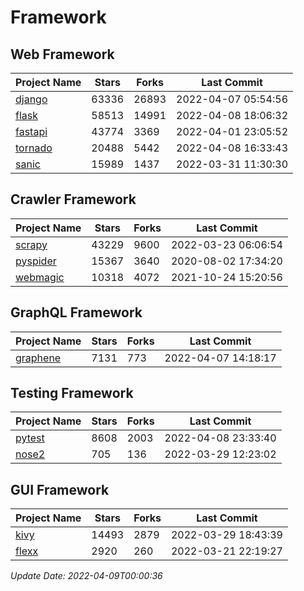 # Framework

## Web Framework
| Project Name | Stars | Forks | Last Commit |
| ------------ | ----- | ----- | ----------- |
| [django](https://github.com/django/django) | 63336 | 26893 | 2022-04-07 05:54:56 |
| [flask](https://github.com/pallets/flask) | 58513 | 14991 | 2022-04-08 18:06:32 |
| [fastapi](https://github.com/tiangolo/fastapi) | 43774 | 3369 | 2022-04-01 23:05:52 |
| [tornado](https://github.com/tornadoweb/tornado) | 20488 | 5442 | 2022-04-08 16:33:43 |
| [sanic](https://github.com/sanic-org/sanic) | 15989 | 1437 | 2022-03-31 11:30:30 |

## Crawler Framework
| Project Name | Stars | Forks | Last Commit |
| ------------ | ----- | ----- | ----------- |
| [scrapy](https://github.com/scrapy/scrapy) | 43229 | 9600 | 2022-03-23 06:06:54 |
| [pyspider](https://github.com/binux/pyspider) | 15367 | 3640 | 2020-08-02 17:34:20 |
| [webmagic](https://github.com/code4craft/webmagic) | 10318 | 4072 | 2021-10-24 15:20:56 |

## GraphQL Framework
| Project Name | Stars | Forks | Last Commit |
| ------------ | ----- | ----- | ----------- |
| [graphene](https://github.com/graphql-python/graphene) | 7131 | 773 | 2022-04-07 14:18:17 |

## Testing Framework
| Project Name | Stars | Forks | Last Commit |
| ------------ | ----- | ----- | ----------- |
| [pytest](https://github.com/pytest-dev/pytest) | 8608 | 2003 | 2022-04-08 23:33:40 |
| [nose2](https://github.com/nose-devs/nose2) | 705 | 136 | 2022-03-29 12:23:02 |

## GUI Framework
| Project Name | Stars | Forks | Last Commit |
| ------------ | ----- | ----- | ----------- |
| [kivy](https://github.com/kivy/kivy) | 14493 | 2879 | 2022-03-29 18:43:39 |
| [flexx](https://github.com/flexxui/flexx) | 2920 | 260 | 2022-03-21 22:19:27 |

*Update Date: 2022-04-09T00:00:36*